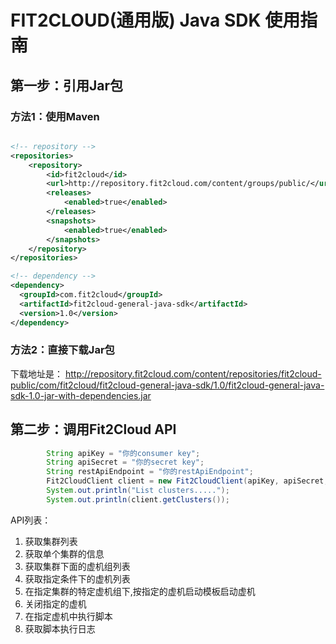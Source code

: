 # FIT2CLOUD(通用版) Java SDK 使用指南

## 第一步：引用Jar包

### 方法1：使用Maven

```xml

<!-- repository -->
<repositories>
	<repository>
		<id>fit2cloud</id>
		<url>http://repository.fit2cloud.com/content/groups/public/</url>
		<releases>
			<enabled>true</enabled>
		</releases>
		<snapshots>
			<enabled>true</enabled>
		</snapshots>
	</repository>  
</repositories>

<!-- dependency -->
<dependency>
  <groupId>com.fit2cloud</groupId>
  <artifactId>fit2cloud-general-java-sdk</artifactId>
  <version>1.0</version>
</dependency>
```

### 方法2：直接下载Jar包

下载地址是：
http://repository.fit2cloud.com/content/repositories/fit2cloud-public/com/fit2cloud/fit2cloud-general-java-sdk/1.0/fit2cloud-general-java-sdk-1.0-jar-with-dependencies.jar

## 第二步：调用Fit2Cloud API

```java
		String apiKey = "你的consumer key";
		String apiSecret = "你的secret key";
		String restApiEndpoint = "你的restApiEndpoint";
		Fit2CloudClient client = new Fit2CloudClient(apiKey, apiSecret, restApiEndpoint);
		System.out.println("List clusters.....");
		System.out.println(client.getClusters());
```
API列表：

1. 获取集群列表
2. 获取单个集群的信息
3. 获取集群下面的虚机组列表
4. 获取指定条件下的虚机列表
5. 在指定集群的特定虚机组下,按指定的虚机启动模板启动虚机
6. 关闭指定的虚机
7. 在指定虚机中执行脚本
8. 获取脚本执行日志